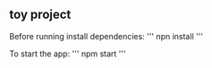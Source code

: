 ## toy project


Before running install dependencies:
'''
npn install
'''

To start the app:
'''
npm start
'''